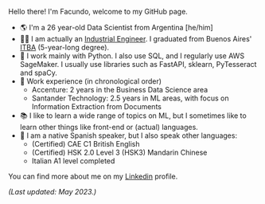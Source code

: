 Hello there! I'm Facundo, welcome to my GitHub page.
- 🌎 I'm a 26 year-old Data Scientist from Argentina [he/him]
- 👨‍🎓 I am actually an [Industrial Engineer](https://www.itba.edu.ar/en/undergraduate-courses/industrial-engineering/). I graduated from Buenos Aires' [ITBA](https://www.itba.edu.ar/en/) (5-year-long degree).
- 🐍 I work mainly with Python. I also use SQL, and I regularly use AWS SageMaker. I usually use libraries such as FastAPI, sklearn, PyTesseract and spaCy.
- 💼 Work experience (in chronological order)
  - Accenture: 2 years in the Business Data Science area
  - Santander Technology: 2.5 years in ML areas, with focus on Information Extraction from Documents
- 📚 I like to learn a wide range of topics on ML, but I sometimes like to learn other things like front-end or (actual) languages.
- 🎌 I am a native Spanish speaker, but I also speak other languages:
  - (Certified) CAE C1 British English
  - (Certified) HSK 2.0 Level 3 (HSK3) Mandarin Chinese
  - Italian A1 level completed

You can find more about me on my <a href='https://www.linkedin.com/in/facundo-martin-scasso/'>Linkedin</a> profile.

*(Last updated: May 2023.)*
